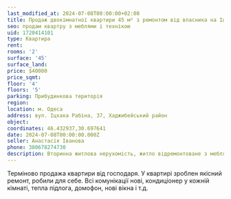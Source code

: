 ```yaml
---
last_modified_at: 2024-07-08T00:00:00+02:00
title: Продаж двокімнатної квартири 45 м² з ремонтом від власника на Іцхака Рабіна
seo: продам квартру з меблями і технікою
uid: 1720414101
type: Квартира
rent:
rooms: '2'
surface: '45'
surface_land:
price: $40000
price_sqmt:
floor: '4'
floors: '5'
parking: Прибудинкова територія
region:
location: м. Одеса
address: вул. Іцхака Рабіна, 37, Хаджибейський район
object:
coordinates: 46.432937,30.697641
date: 2024-07-08T00:00:00.000Z
seller: Анастасія Іванова
phone: 380678274730
description: Вторинна житлова нерухомість, житло відремонтоване з меблями і технікою, придатне і готове для проживання
---
```


Терміново продажа квартири від господаря. У квартирі зроблен якісний ремонт, робили для себе. Всі комунікації нові, кондиціонер у кожній кімнаті, тепла підлога, домофон, нові вікна і т.д.
